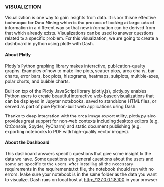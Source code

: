 ### VISUALIZTION
Visualization is one way to gain insights from data. It is oor thisne effective technoque for Data Mining which is the process of looking at large sets of information in a different way so that new information can be derived from  that which already exists.
Visualizations can be used to answer questions related to a specific problem.
For this visualization, we are going to create a dashboard in python using plotly with Dash.

#### About Plotly
Plotly's Python graphing library makes interactive, publication-quality graphs. Examples of how to make line plots, scatter plots, area charts, bar charts, error bars, box plots, histograms, heatmaps, subplots, multiple-axes, polar charts, and bubble charts.

Built on top of the Plotly JavaScript library (plotly.js), plotly.py enables Python users to create beautiful interactive web-based visualizations that can be displayed in Jupyter notebooks, saved to standalone HTML files, or served as part of pure Python-built web applications using Dash.

Thanks to deep integration with the orca image export utility, plotly.py also provides great support for non-web contexts including desktop editors (e.g. QtConsole, Spyder, PyCharm) and static document publishing (e.g. exporting notebooks to PDF with high-quality vector images).



#### About the Dashboard
This dashboard answers specific questions that give some insight to the data we have.
Some questions are general questions about the users and some are specific to the users.
After installing all the necessary requirements in the requirements.txt file, the notebook should run with no errors.
Make sure your notebook is in the same folder as the data you want to visualize.
Dash runs on local host at http://127.0.0.1:8000 in your browser
